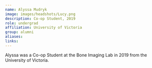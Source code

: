 ```yaml
---
name: Alyssa Mudryk
image: images/headshots/Lucy.png
description: Co-op Student, 2019
role: undergrad
affiliation: University of Victoria
group: alumni
aliases: 
links:
---
```


Alyssa was a Co-op Student at the Bone Imaging Lab in 2019 from the University of Victoria.